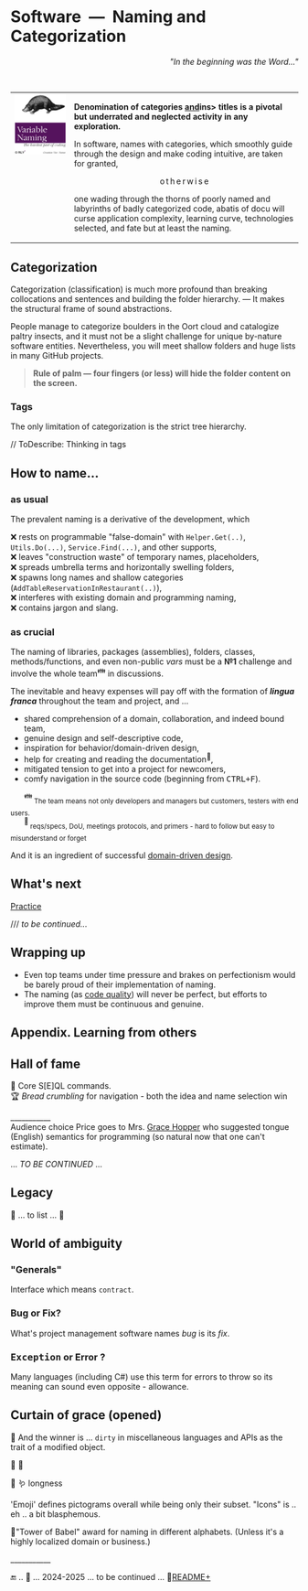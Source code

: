 # Software&nbsp;&nbsp;&mdash;&nbsp;&nbsp;Naming and Categorization

<p dir="rtl"><i>"...In the beginning was the Word"</div></i></p><br/>

<table><tr valign="top"><td><a href="https://orlybooks.com/books/variable-naming"><img alt="&nbsp;O RLY? Variable name. The hardest part of coding" src="../../../_rsc/_img/snap/media/ORly.Book-CodeNaming.jpg" /></a>
</td><td>
  <p><b>Denomination of categories <ins>and</ins>ins> titles is a pivotal but underrated and neglected activity in any exploration.</b></p>
  <div>In software, names with categories, which smoothly guide through the design and make coding intuitive, are taken for granted,</div>
  <p align="center">o&thinsp;t&thinsp;h&thinsp;e&thinsp;r&thinsp;w&thinsp;i&thinsp;s&thinsp;e</p>
 <p>one wading through the thorns of poorly named and labyrinths of badly categorized code, abatis of docu will curse application complexity, learning curve, technologies selected, and fate but at least the naming.
</p>
</td></tr></table>

## Categorization

Categorization (classification) is much more profound than breaking collocations and sentences and building the folder hierarchy. &mdash; 
It makes the structural frame of sound abstractions.

People manage to categorize boulders in the Oort cloud and catalogize paltry insects, and it must not be a slight challenge for unique by-nature software entities. 
Nevertheless, you will meet shallow folders and huge lists in many GitHub projects. 

> **Rule of palm &mdash; four fingers (or less) will hide the folder content on the screen.**

### Tags

The only limitation of categorization is the strict tree hierarchy.

// ToDescribe: Thinking in tags

## How to name...

### as usual

The prevalent naming is a derivative of the development, which

❌ rests on programmable "false-domain" with `Helper.Get(..)`, `Utils.Do(...)`, `Service.Find(...)`, and other supports,\
❌ leaves "construction waste" of temporary names, placeholders,\
❌ spreads umbrella terms and horizontally swelling folders,\
❌ spawns long names and shallow categories (`AddTableReservationInRestaurant(..)`),\
❌ interferes with existing domain and programming naming,\
❌ contains jargon and slang.

### as crucial

The naming of libraries, packages (assemblies), folders, classes, methods/functions, and even non-public _vars_ must be a **№1** challenge and involve the whole team<sup>:family:</sup> in discussions. 

The inevitable and heavy expenses will pay off with the formation of ***lingua franca*** throughout the team and project, and ...
  
+ shared comprehension of a domain, collaboration, and indeed bound team,
+ genuine design and self-descriptive code,
+ inspiration for behavior/domain-driven design,
+ help for creating and reading the documentation<sup>📒</sup>,
+ mitigated tension to get into a project for newcomers,
+ comfy navigation in the source code (beginning from <kbd>CTRL+F</kbd>).

&nbsp;&nbsp;&nbsp;&nbsp;&nbsp;&nbsp;<sup>:family:</sup><sub> The team means not only developers and managers but customers, testers with end users.</sub>\
&nbsp;&nbsp;&nbsp;&nbsp;&nbsp;&nbsp;<sup>📒</sup><sub> reqs/specs, DoU, meetings protocols, and primers - hard to follow but easy to misunderstand or forget</sub>

And it is an ingredient of successful [domain-driven design](../drive/README.md#Domain-drive).

## What's next

[Practice](README+/naming_practice.md)

/// _to be continued..._

## Wrapping up

+ Even top teams under time pressure and brakes on perfectionism would be barely proud of their implementation of naming. 
+ The naming (as [code quality](../../QA/README+/code-quality.md)) will never be perfect, but efforts to improve them must be continuous and genuine.

## Appendix. Learning from others

## Hall of fame

🥇 Core S[E]QL commands.\
🏆 _Bread crumbling_ for navigation - both the idea and name selection win

\___________\
Audience choice Price goes to Mrs. [Grace Hopper](../../../../pencraft/README+/quotes/README+/contributors/README.md#Grace-Hopper) 
who suggested tongue (English) semantics for programming (so natural now that one can't estimate).

 ...  _TO BE CONTINUED_ ...

## Legacy

🚧 ... to list ... 🚧

## World of ambiguity

### "Generals"

Interface which means `contract`.

### Bug or Fix?

What's project management software names _bug_ is its _fix_.

### <samp>Exception</samp> or Error ?

Many languages (including C#) use this term for errors to throw so its meaning can sound even opposite - allowance.


## Curtain of grace (opened)

👑 And the winner is ... `dirty` in miscellaneous languages and APIs as the trait of a modified object.

🍅 🍓 

🍓 
🪱 longness

'Emoji' defines pictograms overall while being only their subset. 
"Icons" is .. eh .. a bit blasphemous.

🗼"Tower of Babel" award for naming in different alphabets. (Unless it's a highly localized domain or business.)

\___________

🔚 ..  🌙 ... 2024-2025 ... to be continued ...  📂[README+](README+)

